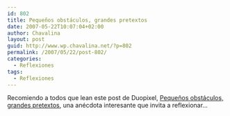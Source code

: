 ```yaml
---
id: 802
title: Pequeños obstáculos, grandes pretextos
date: 2007-05-22T10:07:04+02:00
author: Chavalina
layout: post
guid: http://www.wp.chavalina.net/?p=802
permalink: /2007/05/22/post-802/
categories:
  - Reflexiones
tags:
  - Reflexiones
---
```

Recomiendo a todos que lean este post de Duopixel, <a href="http://blog.duopixel.com/articulos/pequenos_obstaculos_grandes_pret.html" target="_blank">Peque&ntilde;os obstáculos, grandes pretextos</a>, una anécdota interesante que invita a reflexionar…